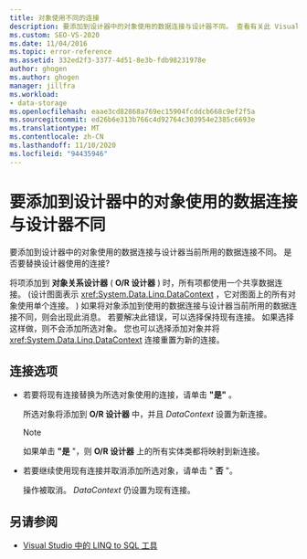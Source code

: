 ```yaml
---
title: 对象使用不同的连接
description: 要添加到设计器中的对象使用的数据连接与设计器不同。 查看有关此 Visual Studio O/R 设计器消息的信息。
ms.custom: SEO-VS-2020
ms.date: 11/04/2016
ms.topic: error-reference
ms.assetid: 332ed2f3-3377-4d51-8e3b-fdb98231978e
author: ghogen
ms.author: ghogen
manager: jillfra
ms.workload:
- data-storage
ms.openlocfilehash: eaae3cd82868a769ec15904fcddcb668c9ef2f5a
ms.sourcegitcommit: ed26b6e313b766c4d92764c303954e2385c6693e
ms.translationtype: MT
ms.contentlocale: zh-CN
ms.lasthandoff: 11/10/2020
ms.locfileid: "94435946"
---
```

# <a name="the-objects-you-are-adding-to-the-designer-use-a-different-data-connection-than-the-designer"></a>要添加到设计器中的对象使用的数据连接与设计器不同

要添加到设计器中的对象使用的数据连接与设计器当前所用的数据连接不同。 是否要替换设计器使用的连接?

将项添加到 **对象关系设计器** ( **O/R 设计器** ) 时，所有项都使用一个共享数据连接。  (设计图面表示 <xref:System.Data.Linq.DataContext> ，它对图面上的所有对象使用单个连接。 ) 如果将对象添加到使用的数据连接与设计器当前所用的数据连接不同，则会出现此消息。 若要解决此错误，可以选择保持现有连接。 如果选择这样做，则不会添加所选对象。 您也可以选择添加对象并将 <xref:System.Data.Linq.DataContext> 连接重置为新的连接。

## <a name="connection-options"></a>连接选项

- 若要将现有连接替换为所选对象使用的连接，请单击 **"是"** 。

   所选对象将添加到 **O/R 设计器** 中，并且 *DataContext* 设置为新连接。

   > [!NOTE]
   > 如果单击 **"是** "，则 **O/R 设计器** 上的所有实体类都将映射到新连接。

- 若要继续使用现有连接并取消添加所选对象，请单击 " **否** "。

   操作被取消。 *DataContext* 仍设置为现有连接。

## <a name="see-also"></a>另请参阅

- [Visual Studio 中的 LINQ to SQL 工具](../data-tools/linq-to-sql-tools-in-visual-studio2.md)
